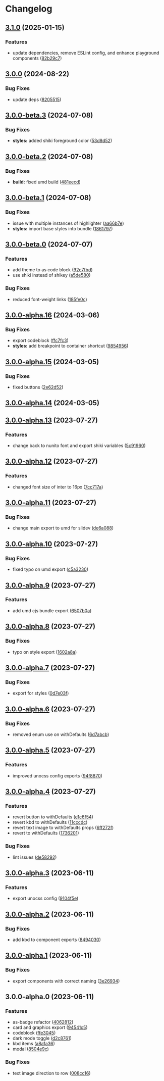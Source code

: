 # Changelog

## [3.1.0](https://github.com/alvarosabu/ui/compare/3.0.0...3.1.0) (2025-01-15)

### Features

* update dependencies, remove ESLint config, and enhance playground components ([82b29c7](https://github.com/alvarosabu/ui/commit/82b29c7ad084efafc4460f784ede4d7ed11ea0d6))

## [3.0.0](https://github.com/alvarosabu/ui/compare/3.0.0-beta.3...3.0.0) (2024-08-22)


### Bug Fixes

* update deps ([8205515](https://github.com/alvarosabu/ui/commit/8205515142d543558b4d5623c610c38528441b03))

## [3.0.0-beta.3](https://github.com/alvarosabu/ui/compare/3.0.0-beta.2...3.0.0-beta.3) (2024-07-08)


### Bug Fixes

* **styles:** added shiki foreground color ([53d8d52](https://github.com/alvarosabu/ui/commit/53d8d529410ffb15c877511a0122e07064f5bd2f))

## [3.0.0-beta.2](https://github.com/alvarosabu/ui/compare/3.0.0-beta.1...3.0.0-beta.2) (2024-07-08)


### Bug Fixes

* **build:** fixed umd build ([481eecd](https://github.com/alvarosabu/ui/commit/481eecdc5e3da20e3a5925912d0369c048d3a359))

## [3.0.0-beta.1](https://github.com/alvarosabu/ui/compare/3.0.0-beta.0...3.0.0-beta.1) (2024-07-08)


### Bug Fixes

* issue with multiple instances of highlighter ([aa66b7e](https://github.com/alvarosabu/ui/commit/aa66b7e65f29d680d6a7f53d7d61a8b2f25faf54))
* **styles:** import base styles into bundle ([1861797](https://github.com/alvarosabu/ui/commit/1861797ec649b3f5e679cd408c8d0c799595d394))

## [3.0.0-beta.0](https://github.com/alvarosabu/ui/compare/3.0.0-alpha.16...3.0.0-beta.0) (2024-07-07)


### Features

* add theme to as code block ([92c7fbd](https://github.com/alvarosabu/ui/commit/92c7fbda47e8dd1e7b20fb6f2e059267d63608a4))
* use shiki instead of shikey ([a5de580](https://github.com/alvarosabu/ui/commit/a5de580b5a3a72fc1326a8f0b552cbbdb5ee6c40))


### Bug Fixes

* reduced font-weight links ([185fe0c](https://github.com/alvarosabu/ui/commit/185fe0cbcf51ea2a6cf5b52419d5e9122809f9cb))

## [3.0.0-alpha.16](https://github.com/alvarosabu/ui/compare/3.0.0-alpha.15...3.0.0-alpha.16) (2024-03-06)


### Bug Fixes

* export codeblock ([ffc7fc3](https://github.com/alvarosabu/ui/commit/ffc7fc3cf9350fd6479de438b8612ada646223d4))
* **styles:** add breakpoint to container shortcut ([9854956](https://github.com/alvarosabu/ui/commit/98549564e828b00f688d43a04fc80a84ed31490f))

## [3.0.0-alpha.15](https://github.com/alvarosabu/ui/compare/3.0.0-alpha.14...3.0.0-alpha.15) (2024-03-05)


### Bug Fixes

* fixed buttons ([2e62d52](https://github.com/alvarosabu/ui/commit/2e62d520f7bf8da71850f7d97a9254c2b649904d))

## [3.0.0-alpha.14](https://github.com/alvarosabu/ui/compare/3.0.0-alpha.13...3.0.0-alpha.14) (2024-03-05)

## [3.0.0-alpha.13](https://github.com/alvarosabu/ui/compare/3.0.0-alpha.12...3.0.0-alpha.13) (2023-07-27)


### Features

* change back to nunito font and export shiki variables ([5c91960](https://github.com/alvarosabu/ui/commit/5c91960f3d1221eaf7425ded9b97449d2aecc59e))

## [3.0.0-alpha.12](https://github.com/alvarosabu/ui/compare/3.0.0-alpha.11...3.0.0-alpha.12) (2023-07-27)


### Features

* changed font size of inter to 16px ([7cc717a](https://github.com/alvarosabu/ui/commit/7cc717a0be22098f562ef27416ffbaeae65b5259))

## [3.0.0-alpha.11](https://github.com/alvarosabu/ui/compare/3.0.0-alpha.10...3.0.0-alpha.11) (2023-07-27)


### Bug Fixes

* change main export to umd for slidev ([de6a088](https://github.com/alvarosabu/ui/commit/de6a0880b8d4d0897d525ffe43a420bbea0ee948))

## [3.0.0-alpha.10](https://github.com/alvarosabu/ui/compare/3.0.0-alpha.9...3.0.0-alpha.10) (2023-07-27)


### Bug Fixes

* fixed typo on umd export ([c5a3230](https://github.com/alvarosabu/ui/commit/c5a3230474883424ac4fb56e1d9d0359f9843aac))

## [3.0.0-alpha.9](https://github.com/alvarosabu/ui/compare/3.0.0-alpha.8...3.0.0-alpha.9) (2023-07-27)


### Features

* add umd cjs bundle export ([6507b0a](https://github.com/alvarosabu/ui/commit/6507b0ae627c0e0832e4e9fda714f6ae409f5c78))

## [3.0.0-alpha.8](https://github.com/alvarosabu/ui/compare/3.0.0-alpha.7...3.0.0-alpha.8) (2023-07-27)


### Bug Fixes

* typo on style export ([1602a8a](https://github.com/alvarosabu/ui/commit/1602a8a336af9182894ec5c4c43255d72681350f))

## [3.0.0-alpha.7](https://github.com/alvarosabu/ui/compare/3.0.0-alpha.6...3.0.0-alpha.7) (2023-07-27)


### Bug Fixes

* export for styles ([0d7e03f](https://github.com/alvarosabu/ui/commit/0d7e03fccecff4563d01800c34daf2d50d53feae))

## [3.0.0-alpha.6](https://github.com/alvarosabu/ui/compare/3.0.0-alpha.5...3.0.0-alpha.6) (2023-07-27)


### Bug Fixes

* removed enum use on withDefaults ([6d7abcb](https://github.com/alvarosabu/ui/commit/6d7abcb5af358959eb748570a49d77026834c56b))

## [3.0.0-alpha.5](https://github.com/alvarosabu/ui/compare/3.0.0-alpha.4...3.0.0-alpha.5) (2023-07-27)


### Features

* improved unocss config exports ([94f8870](https://github.com/alvarosabu/ui/commit/94f88707d1d79d2d05249ce1218dc1368b2a2cb6))

## [3.0.0-alpha.4](https://github.com/alvarosabu/ui/compare/3.0.0-alpha.3...3.0.0-alpha.4) (2023-07-27)


### Features

* revert button to withDefaults ([e1c6f54](https://github.com/alvarosabu/ui/commit/e1c6f54633250e46922e744a63a6aa80863c1d66))
* revert kbd to withDefaults ([11cccdc](https://github.com/alvarosabu/ui/commit/11cccdc48b55e575a462d3cbf89e3179a8f69101))
* revert text image to withDefaults props ([6ff272f](https://github.com/alvarosabu/ui/commit/6ff272f8c04f3c18cd58c68f6c2a669091467047))
* revert to withDefaults ([1736201](https://github.com/alvarosabu/ui/commit/17362017f552483956596478c5b5ebdf79844f76))


### Bug Fixes

* lint issues ([de58292](https://github.com/alvarosabu/ui/commit/de58292d4d0e9a7c287518d021736b5007c98be0))

## [3.0.0-alpha.3](https://github.com/alvarosabu/ui/compare/3.0.0-alpha.2...3.0.0-alpha.3) (2023-06-11)


### Features

* export unocss config ([9104f5e](https://github.com/alvarosabu/ui/commit/9104f5e3c754369cc58c6dfc7fe7960042249186))

## [3.0.0-alpha.2](https://github.com/alvarosabu/ui/compare/3.0.0-alpha.1...3.0.0-alpha.2) (2023-06-11)


### Bug Fixes

* add kbd to component exports ([8494030](https://github.com/alvarosabu/ui/commit/849403053c05f7a05a9c8e82009d7542c3bb4230))

## [3.0.0-alpha.1](https://github.com/alvarosabu/ui/compare/3.0.0-alpha.0...3.0.0-alpha.1) (2023-06-11)


### Bug Fixes

* export components with correct naming ([3e26934](https://github.com/alvarosabu/ui/commit/3e26934a5b34a8305ab2bf544fa360ab8b278ad3))

## 3.0.0-alpha.0 (2023-06-11)


### Features

* as-badge refactor ([4062812](https://github.com/alvarosabu/ui/commit/40628124ef23d3af7e578c5f3847a6812cb68e3d))
* card and graphics export ([94541c5](https://github.com/alvarosabu/ui/commit/94541c54e93cc96eaf622e868c8d3a0c04f9e4e3))
* codeblock ([ffe3045](https://github.com/alvarosabu/ui/commit/ffe3045a26b45eaaa1ab9de0520a71281acd45fd))
* dark mode toggle ([d2c8761](https://github.com/alvarosabu/ui/commit/d2c8761d89a200a61cc21845aa517163dd447153))
* kbd items ([a8a1a36](https://github.com/alvarosabu/ui/commit/a8a1a36a06624c73ed31f99699015191487c0093))
* modal ([8504e9c](https://github.com/alvarosabu/ui/commit/8504e9c2fab1ff5a718c7d822adaccd986bfc2cd))


### Bug Fixes

* text image direction to row ([008cc16](https://github.com/alvarosabu/ui/commit/008cc16d54b084893052bae18500f119f8bc4bf3))
